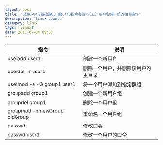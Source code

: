 ```yaml
---
layout: post
title: "Linux学习基础篇03 ubuntu指令和技巧(五) 用户和用户组的相关操作"
description: "linux ubuntu"
category: linux
tags: [linux]
date: 2011-07-04 09:05
---
```


|                指令              |                   说明                  |
| -------------------------------- | --------------------------------------- |
| useradd user1 | 创建一个新用户  |
| userdel -r user1 | 删除一个用户，并删除该用户的主目录 |
| usermod -a -G group1 user1 | 将一个用户添加到指定群组 |
| groupadd group1 | 创建一个新用户组  |
| groupdel group1 | 删除一个用户组  |
| groupmod -n newGroup oldGroup | 重命名一个用户组  |
| passwd | 修改口令  |
| passwd user1 | 修改一个用户的口令 |

